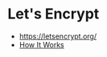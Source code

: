 # Let's Encrypt

* <https://letsencrypt.org/>
* [How It Works](https://letsencrypt.org/how-it-works/)